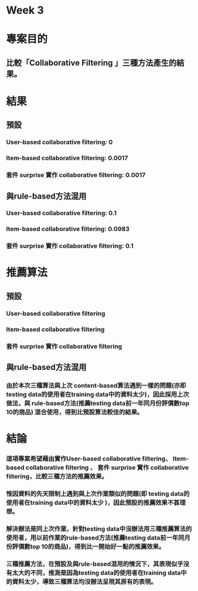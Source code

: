 # Week 3

# 專案目的
## 比較「Collaborative Filtering 」三種方法產生的結果。 

# 結果
## 預設
### User-based collaborative filtering: 0
### Item-based collaborative filtering: 0.0017
### 套件 surprise 實作 collaborative filtering: 0.0017

## 與rule-based方法混用
### User-based collaborative filtering: 0.1
### Item-based collaborative filtering: 0.0983
### 套件 surprise 實作 collaborative filtering: 0.1

# 推薦算法
## 預設
### User-based collaborative filtering
### Item-based collaborative filtering
### 套件 surprise 實作 collaborative filtering
## 與rule-based方法混用
### 由於本次三種算法與上次 content-based算法遇到一樣的問題(亦即 testing data的使用者在training data中的資料太少)，因此採用上次做法，與 rule-based方法(推薦testing data前一年同月份評價數top 10的商品) 混合使用，得到比預設算法較佳的結果。

# 結論
### 這項專案希望藉由實作User-based collaborative filtering、 Item-based collaborative filtering 、 套件 surprise 實作 collaborative filtering，比較三種方法的推薦效果。
### 惟因資料的先天限制上遇到與上次作業類似的問題(即 testing data的使用者在training data中的資料太少 )，因此預設的推薦效果不甚理想。
### 解決辦法是同上次作業，針對testing data中沒辦法用三種推薦算法的使用者，用以前作業的rule-based方法(推薦testing data前一年同月份評價數top 10的商品)，得到比一開始好一點的推薦效果。
### 三種推薦方法，在預設及與rule-based混用的情況下，其表現似乎沒有太大的不同，推測是因為testing data的使用者在training data中的資料太少，導致三種算法均沒辦法呈現其原有的表現。  
